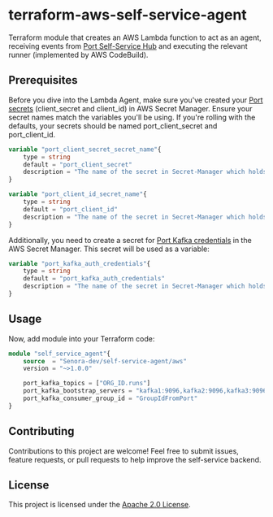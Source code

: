# terraform-aws-self-service-agent
Terraform module that creates an AWS Lambda function to act as an agent, receiving events from [Port Self-Service Hub](https://www.getport.io/product/self-service) and executing the relevant runner (implemented by AWS CodeBuild).

## Prerequisites
Before you dive into the Lambda Agent, make sure you've created your [Port secrets](https://docs.getport.io/build-your-software-catalog/sync-data-to-catalog/api/#find-your-port-credentials) (client_secret and client_id) in AWS Secret Manager. 
Ensure your secret names match the variables you'll be using. 
If you're rolling with the defaults, your secrets should be named port_client_secret and port_client_id.

```terraform
variable "port_client_secret_secret_name"{
    type = string
    default = "port_client_secret"
    description = "The name of the secret in Secret-Manager which holds the value of CLIENT_SECRET."
}

variable "port_client_id_secret_name"{
    type = string
    default = "port_client_id"
    description = "The name of the secret in Secret-Manager which holds the value of CLIENT_ID."
}
```
Additionally, you need to create a secret for [Port Kafka credentials](https://docs.getport.io/create-self-service-experiences/setup-backend/webhook/kafka/) in the AWS Secret Manager. This secret will be used as a variable: 
```terraform
variable "port_kafka_auth_credentials"{
    type = string
    default = "port_kafka_auth_credentials"
    description = "The name of the secret in Secret-Manager which holds JSON with the values 'username' and 'password' for Kafka."
}
```

## Usage
Now, add module into your Terraform code:
```terraform
module "self_service_agent"{
    source  = "Senora-dev/self-service-agent/aws"
    version = "~>1.0.0"

    port_kafka_topics = ["ORG_ID.runs"]
    port_kafka_bootstrap_servers = "kafka1:9096,kafka2:9096,kafka3:9096"
    port_kafka_consumer_group_id = "GroupIdFromPort"
}
```

## Contributing
Contributions to this project are welcome! Feel free to submit issues, feature requests, or pull requests to help improve the self-service backend.

## License
This project is licensed under the [Apache 2.0 License](LICENSE).